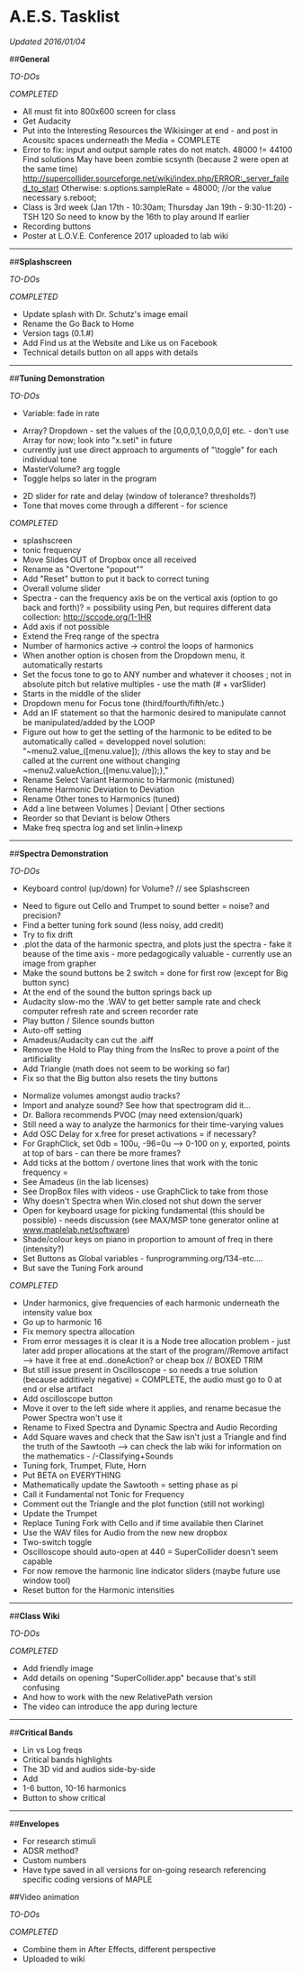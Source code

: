 # A.E.S. Tasklist
_Updated 2016/01/04_

##**General**

_TO-DOs_



_COMPLETED_

* All must fit into 800x600 screen for class
* Get Audacity
* Put into the Interesting Resources the Wikisinger at end - and post in Acousitc spaces underneath the Media = COMPLETE
* Error to fix: input and output sample rates do not match. 48000 != 44100
	Find solutions
	May have been zombie scsynth (because 2 were open at the same time) http://supercollider.sourceforge.net/wiki/index.php/ERROR:_server_failed_to_start
	Otherwise: 
	s.options.sampleRate = 48000; //or the value necessary
	s.reboot; 
* Class is 3rd week (Jan 17th - 10:30am; Thursday Jan 19th - 9:30-11:20) - TSH 120
So need to know by the 16th to play around
If earlier 
* Recording buttons
* Poster at L.O.V.E. Conference 2017 uploaded to lab wiki


* * *
##**Splashscreen**

_TO-DOs_



_COMPLETED_

* Update splash with Dr. Schutz's image email
* Rename the Go Back to Home
* Version tags (0.1.#)
* Add Find us at the Website and Like us on Facebook
* Technical details button on all apps with details

* * *

##**Tuning Demonstration**

_TO-DOs_


</p>

* Variable: fade in rate

</p>

* Array? Dropdown - set the values of the [0,0,0,1,0,0,0,0] etc. - don't use Array for now; look into "x.seti" in future
*  currently just use direct approach to arguments of "\toggle" for each individual tone
* MasterVolume? arg toggle
* Toggle helps so later in the program 

</p>

* 2D slider for rate and delay (window of tolerance? thresholds?)
* Tone that moves come through a different - for science



_COMPLETED_

* splashscreen
* tonic frequency
* Move Slides OUT of Dropbox once all received
* Rename as "Overtone "popout""
* Add "Reset" button to put it back to correct tuning
* Overall volume slider
* Spectra - can the frequency axis be on the vertical axis (option to go back and forth)? = possibility using Pen, but requires different data collection: http://sccode.org/1-1HR
* Add axis if not possible
* Extend the Freq range of the spectra
* Number of harmonics active -> control the loops of harmonics
* When another option is chosen from the Dropdown menu, it automatically restarts
* Set the focus tone to go to ANY number and whatever it chooses ; not in absolute pitch but relative multiples - use the math (# + varSlider)
* Starts in the middle of the slider
* Dropdown menu for Focus tone (third/fourth/fifth/etc.)
* Add an IF statement so that the harmonic desired to manipulate cannot be manipulated/added by the LOOP
* Figure out how to get the setting of the harmonic to be edited to be automatically called = developped novel solution: "~menu2.value_([menu.value]); //this allows the key to stay and be called at the current one without changing
~menu2.valueAction_([menu.value]);},"
* Rename Select Variant Harmonic to Harmonic (mistuned)
* Rename Harmonic Deviation to Deviation
* Rename Other tones to Harmonics (tuned)
* Add a line between Volumes | Deviant | Other sections
* Reorder so that Deviant is below Others
* Make freq spectra log and set linlin->linexp


* * *

##**Spectra Demonstration**

_TO-DOs_

* Keyboard control (up/down) for Volume? // see Splashscreen


</p>

* Need to figure out Cello and Trumpet to sound better = noise? and precision?
* Find a better tuning fork sound (less noisy, add credit)
* Try to fix drift
* .plot the data of the harmonic spectra, and plots just the spectra - fake it beause of the time axis - more pedagogically valuable - currently use an image from grapher
* Make the sound buttons be 2 switch = done for first row (except for Big button sync)
* At the end of the sound the button springs back up
* Audacity slow-mo the .WAV to get better sample rate and check computer refresh rate and screen recorder rate
* Play button / Silence sounds button
* Auto-off setting
* Amadeus/Audacity can cut the .aiff
* Remove the Hold to Play thing from the InsRec to prove a point of the artificiality
* Add Triangle (math does not seem to be working so far)
* Fix so that the Big button also resets the tiny buttons


</p>

* Normalize volumes amongst audio tracks?
* Import and analyze sound? See how that spectrogram did it...
* Dr. Ballora recommends PVOC (may need extension/quark)
* Still need a way to analyze the harmonics for their time-varying values
* Add OSC Delay for x.free for preset activations = if necessary?
* For GraphClick, set 0db = 100u, -96=0u --> 0-100 on y, exported, points at top of bars - can there be more frames?
* Add ticks at the bottom / overtone lines that work with the tonic frequency =
* See Amadeus (in the lab licenses)
* See DropBox files with videos - use GraphClick to take from those
* Why doesn't Spectra when Win.closed not shut down the server
* Open for keyboard usage for picking fundamental (this should be possible) - needs discussion (see MAX/MSP tone generator online at www.maplelab.net/software)
* Shade/colour keys on piano in proportion to amount of freq in there (intensity?)
* Set Buttons as Global variables - funprogramming.org/134-etc....
* But save the Tuning Fork around


_COMPLETED_

* Under harmonics, give frequencies of each harmonic underneath the intensity value box
* Go up to harmonic 16
* Fix memory spectra allocation
* From error messages it is clear it is a Node tree allocation problem - just later add proper allocations at the start of the program//Remove artifact --> have it free at end..doneAction? or cheap box // BOXED TRIM
* But still issue present in Oscilloscope - so needs a true solution (because additively negative) = COMPLETE, the audio must go to 0 at end or else artifact
* Add oscilloscope button
* Move it over to the left side where it applies, and rename becasue the Power Spectra won't use it
* Rename to Fixed Spectra and Dynamic Spectra and Audio Recording
* Add Square waves and check that the Saw isn't just a Triangle and find the truth of the Sawtooth --> can check the lab wiki for information on the mathematics - /-Classifying+Sounds
* Tuning fork, Trumpet, Flute, Horn
* Put BETA on EVERYTHING
* Mathematically update the Sawtooth = setting phase as pi
* Call it Fundamental not Tonic for Frequency
* Comment out the Triangle and the plot function (still not working)
* Update the Trumpet
* Replace Tuning Fork with Cello and if time available then Clarinet
* Use the WAV files for Audio from the new new dropbox
* Two-switch toggle 
* Oscilloscope should auto-open at 440 = SuperCollider doesn't seem capable
* For now remove the harmonic line indicator sliders (maybe future use window tool)
* Reset button for the Harmonic intensities

* * *

##**Class Wiki**

_TO-DOs_


_COMPLETED_

* Add friendly image
* Add details on opening "SuperCollider.app" because that's still confusing
* And how to work with the new RelativePath version
* The video can introduce the app during lecture


* * *

##**Critical Bands**

* Lin vs Log freqs
* Critical bands highlights
* The 3D vid and audios side-by-side
* Add 
* 1-6 button, 10-16 harmonics
* Button to show critical

* * *

##**Envelopes**

* For research stimuli
* ADSR method?
* Custom numbers
* Have type saved in all versions for on-going research referencing specific coding versions of MAPLE


##Video animation

_TO-DOs_


_COMPLETED_

* Combine them in After Effects, different perspective
* Uploaded to wiki

